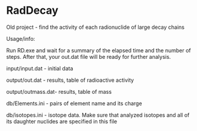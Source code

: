 # RadDecay
Old project - find the activity of each radionuclide of large decay chains

Usage/info:

  Run RD.exe and wait for a summary of the elapsed time and the number of steps. After that, your out.dat file will be ready for further analysis.

  input/input.dat   - initial data

  output/out.dat    - results, table of radioactive activity

  output/outmass.dat- results, table of mass

  db/Elements.ini   - pairs of element name and its charge

  db/isotopes.ini   - isotope data. Make sure that analyzed isotopes and all of its daughter nuclides are specified in this file

